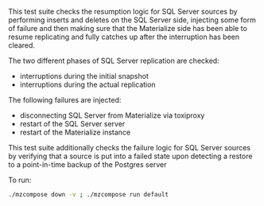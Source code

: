 This test suite checks the resumption logic for SQL Server sources
by performing inserts and deletes on the SQL Server side, injecting
some form of failure and then making sure that the Materialize
side has been able to resume replicating and fully catches up
after the interruption has been cleared.

The two different phases of SQL Server replication are checked:
- interruptions during the initial snapshot
- interruptions during the actual replication

The following failures are injected:
- disconnecting SQL Server from Materialize via toxiproxy
- restart of the SQL Server server
- restart of the Materialize instance

This test suite additionally checks the failure logic for SQL Server
sources by verifying that a source is put into a failed state
upon detecting a restore to a point-in-time backup of the Postgres
server

To run:

```bash
./mzcompose down -v ; ./mzcompose run default
```
